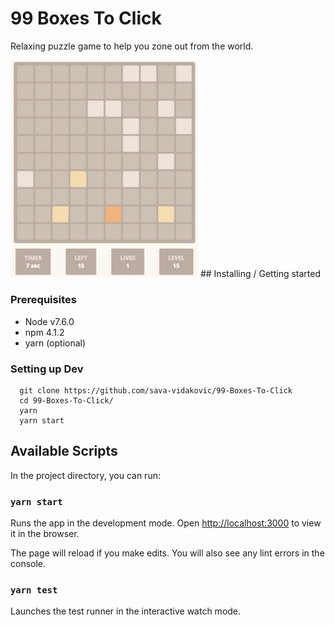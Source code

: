 
# 99 Boxes To Click
Relaxing puzzle game to help you zone out from the world.

<img src="https://raw.githubusercontent.com/sava-vidakovic/99-Boxes-To-Click/master/screenshot.jpg" width="300">
## Installing / Getting started

### Prerequisites
  - Node v7.6.0
  - npm 4.1.2
  - yarn (optional)

### Setting up Dev

```shell
  git clone https://github.com/sava-vidakovic/99-Boxes-To-Click
  cd 99-Boxes-To-Click/
  yarn
  yarn start
```

## Available Scripts

In the project directory, you can run:

### `yarn start`

Runs the app in the development mode.
Open [http://localhost:3000](http://localhost:3000) to view it in the browser.

The page will reload if you make edits.
You will also see any lint errors in the console.

### `yarn test`

Launches the test runner in the interactive watch mode.
